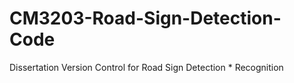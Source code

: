 # CM3203-Road-Sign-Detection-Code
Dissertation Version Control for Road Sign Detection * Recognition
